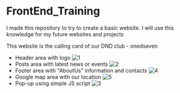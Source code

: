 # FrontEnd_Training
I made this repository to try to create a basic website. I will use this knowledge for my future websites and projects

This website is the calling card of our DND club - onedseven

- Header area with logo
![1](https://github.com/min4uk/FrontEnd_Training/assets/68245598/fbab74bc-fc7d-408c-b351-3567612aeb01)
- Posts area with latest news or events
![2](https://github.com/min4uk/FrontEnd_Training/assets/68245598/516501a8-34f2-409e-b39e-5eb47247ee10)
- Footer area with "AboutUs" information and contacts
![4](https://github.com/min4uk/FrontEnd_Training/assets/68245598/7def9efd-4f57-4b4c-a123-4583845ea384)
- Google map area with our location
![5](https://github.com/min4uk/FrontEnd_Training/assets/68245598/5373c838-361d-4bac-9e98-82232ac5ac26)
- Pop-up using simple JS script
![3](https://github.com/min4uk/FrontEnd_Training/assets/68245598/39761544-39c7-4683-9cbb-8729cb2675d7)
